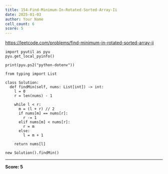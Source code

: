 ```yaml
---
title: 154-Find-Minimum-In-Rotated-Sorted-Array-Ii
date: 2025-01-03
author: Your Name
cell_count: 6
score: 5
---
```


https://leetcode.com/problems/find-minimum-in-rotated-sorted-array-ii


```
import pyutil as pyu
pyu.get_local_pyinfo()
```


```
print(pyu.ps2("python-dotenv"))
```


```
from typing import List
```


```
class Solution:
  def findMin(self, nums: List[int]) -> int:
    l = 0
    r = len(nums) - 1

    while l < r:
      m = (l + r) // 2
      if nums[m] == nums[r]:
        r -= 1
      elif nums[m] < nums[r]:
        r = m
      else:
        l = m + 1

    return nums[l]
```


```
new Solution().findMin()
```


---
**Score: 5**